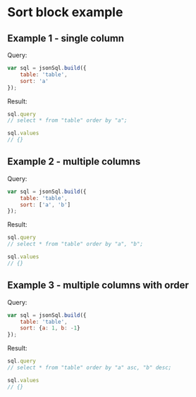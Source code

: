 # Sort block example

## Example 1 - single column

Query:

``` js
var sql = jsonSql.build({
    table: 'table',
    sort: 'a'
});
```

Result:

``` js
sql.query
// select * from "table" order by "a";

sql.values
// {}
```

## Example 2 - multiple columns

Query:

``` js
var sql = jsonSql.build({
    table: 'table',
    sort: ['a', 'b']
});
```

Result:

``` js
sql.query
// select * from "table" order by "a", "b";

sql.values
// {}
```

## Example 3 - multiple columns with order

Query:

``` js
var sql = jsonSql.build({
    table: 'table',
    sort: {a: 1, b: -1}
});
```

Result:

``` js
sql.query
// select * from "table" order by "a" asc, "b" desc;

sql.values
// {}
```
